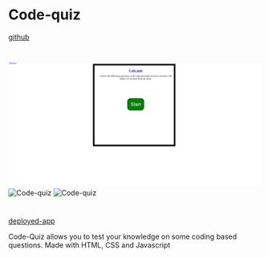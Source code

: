 # Code-quiz
[github](https://github.com/Nparson88/Code-quiz)
#
![Code-quiz](./screencap.png)
![Code-quiz](./quizImg3.png)
![Code-quiz](./quizImg2.png)
#
[deployed-app](https://nparson88.github.io/Code-Quiz/)

Code-Quiz allows you to test your knowledge on some coding based questions. Made with HTML, CSS and Javascript